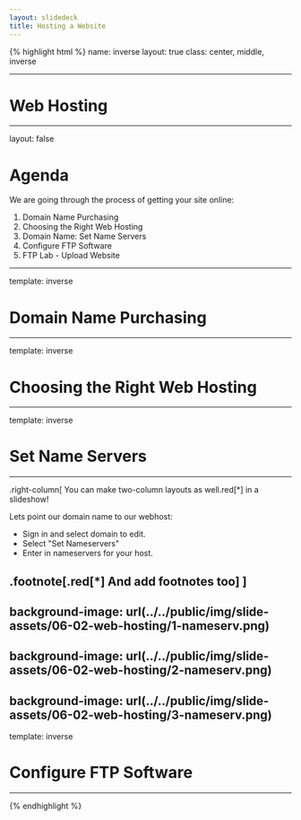 ```yaml
---
layout: slidedeck
title: Hosting a Website
---
```


{% highlight html %}
name: inverse
layout: true
class: center, middle, inverse

---

# Web Hosting

---
layout: false

# Agenda

We are going through the process of getting your site online:

1. Domain Name Purchasing
2. Choosing the Right Web Hosting
3. Domain Name: Set Name Servers 
4. Configure FTP Software
5. FTP Lab - Upload Website

---
template: inverse

# Domain Name Purchasing

---
template: inverse

# Choosing the Right Web Hosting

---
template: inverse

# Set Name Servers

---
.right-column[
You can make two-column layouts as well.red[*] in a slideshow!

Lets point our domain name to our webhost:

- Sign in and select domain to edit.
- Select "Set Nameservers"
- Enter in nameservers for your host.

.footnote[.red[*] And add footnotes too]
]
---
background-image: url(../../public/img/slide-assets/06-02-web-hosting/1-nameserv.png)
---
background-image: url(../../public/img/slide-assets/06-02-web-hosting/2-nameserv.png)
---
background-image: url(../../public/img/slide-assets/06-02-web-hosting/3-nameserv.png)
---
template: inverse

# Configure FTP Software

---

{% endhighlight %}
